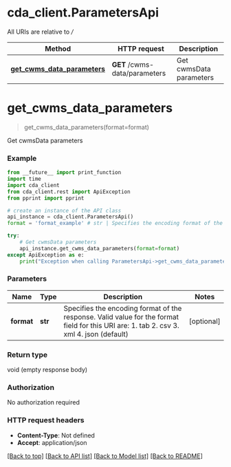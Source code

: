 # cda_client.ParametersApi

All URIs are relative to */*

Method | HTTP request | Description
------------- | ------------- | -------------
[**get_cwms_data_parameters**](ParametersApi.md#get_cwms_data_parameters) | **GET** /cwms-data/parameters | Get cwmsData parameters

# **get_cwms_data_parameters**
> get_cwms_data_parameters(format=format)

Get cwmsData parameters

### Example
```python
from __future__ import print_function
import time
import cda_client
from cda_client.rest import ApiException
from pprint import pprint

# create an instance of the API class
api_instance = cda_client.ParametersApi()
format = 'format_example' # str | Specifies the encoding format of the response. Valid value for the format field for this URI are:  1. tab  2. csv   3. xml  4. json (default) (optional)

try:
    # Get cwmsData parameters
    api_instance.get_cwms_data_parameters(format=format)
except ApiException as e:
    print("Exception when calling ParametersApi->get_cwms_data_parameters: %s\n" % e)
```

### Parameters

Name | Type | Description  | Notes
------------- | ------------- | ------------- | -------------
 **format** | **str**| Specifies the encoding format of the response. Valid value for the format field for this URI are:  1. tab  2. csv   3. xml  4. json (default) | [optional] 

### Return type

void (empty response body)

### Authorization

No authorization required

### HTTP request headers

 - **Content-Type**: Not defined
 - **Accept**: application/json

[[Back to top]](#) [[Back to API list]](../README.md#documentation-for-api-endpoints) [[Back to Model list]](../README.md#documentation-for-models) [[Back to README]](../README.md)

